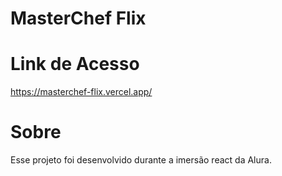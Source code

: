 # MasterChef Flix

# Link de Acesso
https://masterchef-flix.vercel.app/

# Sobre
Esse projeto foi desenvolvido durante a imersão react da Alura.
